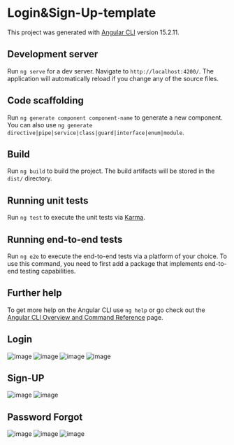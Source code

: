 # Login&Sign-Up-template

This project was generated with [Angular CLI](https://github.com/angular/angular-cli) version 15.2.11.

## Development server

Run `ng serve` for a dev server. Navigate to `http://localhost:4200/`. The application will automatically reload if you change any of the source files.

## Code scaffolding

Run `ng generate component component-name` to generate a new component. You can also use `ng generate directive|pipe|service|class|guard|interface|enum|module`.

## Build

Run `ng build` to build the project. The build artifacts will be stored in the `dist/` directory.

## Running unit tests

Run `ng test` to execute the unit tests via [Karma](https://karma-runner.github.io).

## Running end-to-end tests

Run `ng e2e` to execute the end-to-end tests via a platform of your choice. To use this command, you need to first add a package that implements end-to-end testing capabilities.

## Further help

To get more help on the Angular CLI use `ng help` or go check out the [Angular CLI Overview and Command Reference](https://angular.io/cli) page.

## Login
![image](https://github.com/user-attachments/assets/9aa6f57d-8c82-4159-8fac-340939f40a83)
![image](https://github.com/user-attachments/assets/0b85c531-6276-42c3-b754-57723feb45c9)
![image](https://github.com/user-attachments/assets/b004dd3e-46c8-4179-9a72-05a090a3bd6d)
![image](https://github.com/user-attachments/assets/7382363c-0232-4849-9dae-62ee3df572a3)



## Sign-UP
![image](https://github.com/user-attachments/assets/e17bb93e-895a-42f8-b879-e3ec5c52ec9c)
![image](https://github.com/user-attachments/assets/457eb4c8-c7fd-4f5d-a154-1128f69baf47)

## Password Forgot 

![image](https://github.com/user-attachments/assets/54e78644-dab9-4e9a-94f1-2180dc05ba6f)
![image](https://github.com/user-attachments/assets/f10d8772-072d-4412-8945-80775206a8f9)
![image](https://github.com/user-attachments/assets/ecd04f1e-5a93-4924-a562-fb89ce119aad)




